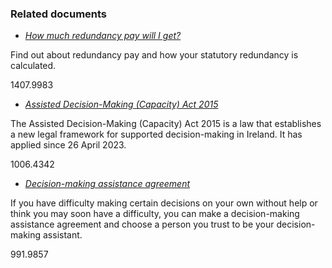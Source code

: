 ###  Related documents

  * [ _How much redundancy pay will I get?_ ](/en/employment/unemployment-and-redundancy/redundancy/redundancy-payments/)

Find out about redundancy pay and how your statutory redundancy is calculated.

1407.9983

  * [ _Assisted Decision-Making (Capacity) Act 2015_ ](/en/health/legal-matters-and-health/assisted-decision-making-act/)

The Assisted Decision-Making (Capacity) Act 2015 is a law that establishes a
new legal framework for supported decision-making in Ireland. It has applied
since 26 April 2023.

1006.4342

  * [ _Decision-making assistance agreement_ ](/en/health/legal-matters-and-health/decision-making-assistance-agreement/)

If you have difficulty making certain decisions on your own without help or
think you may soon have a difficulty, you can make a decision-making
assistance agreement and choose a person you trust to be your decision-making
assistant.

991.9857
